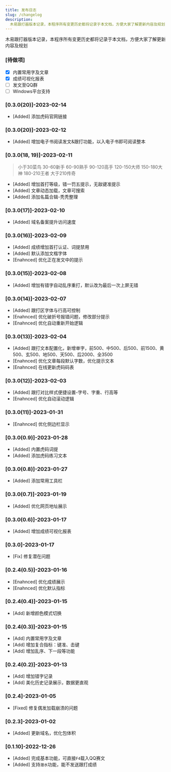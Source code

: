 ```yaml
---
title: 发布日志
slug: /changelog
description:
  木易跟打器版本记录，本程序所有变更历史都将记录于本文档，方便大家了解更新内容及规划
---
```

木易跟打器版本记录，本程序所有变更历史都将记录于本文档，方便大家了解更新内容及规划

### [待做项]
- [x] 内置常用字及文章
- [x] 成绩可视化报表
- [ ] 发文至QQ群
- [ ] Windows平台支持
### [0.3.0(20)]-2023-02-14
- [Added] 添加虎码官网链接
### [0.3.0(20)]-2023-02-12
- [Added] 增加电子书阅读发文&跟打功能，以入电子书即可阅读整本
### [0.3.0(18, 19)]-2023-02-11
> 小于30菜鸟 30-60新手 60-90熟手 90-120高手 120-150大师 150-180大神 180-210王者 大于210传奇

- [Added] 增加首打等级，错一罚五提示，无敌键准提示
- [Added] 文章动态加载，文章可搜索
- [Added] 添加名篇合辑-秃秃整理

### [0.3.0(17)]-2023-02-10
- [Added] 域名备案提升访问速度
### [0.3.0(16)]-2023-02-09
- [Added] 成绩增加首打认证、词提禁用
- [Added] 默认添加文楷字体
- [Enahnced] 优化正在发文中的提示
### [0.3.0(15)]-2023-02-08
- [Added] 增加有错字自动乱序重打，默认改为最后一次上屏无错
### [0.3.0(14)]-2023-02-07
- [Added] 跟打区字体与行高可控制
- [Enahnced] 优化破折号报错问题，修改部分提示
- [Enahnced] 优化自动重新开始逻辑
### [0.3.0(13)]-2023-02-04
- [Added] 跟打文本配置化，新增单字，前500、中500、后500、前1500、黄500、玄500、地500、天500、后2000、全3500
- [Enahnced] 优化文章每段默认字数，优化提示文本
- [Enahnced] 在线更新虎码码表
### [0.3.0(12)]-2023-02-03
- [Added] 跟打对比样式便捷设置-字号、字重、行高等
- [Enahnced] 优化自动滚动逻辑
### [0.3.0(11)]-2023-01-31
- [Enahnced] 优化侧边栏显示
### [0.3.0(0.9)]-2023-01-28
- [Added] 内置虎码词提
- [Added] 添加虎码练习文本
### [0.3.0(0.8)]-2023-01-27
- [Added] 添加常用工具栏
### [0.3.0(0.7)]-2023-01-19
- [Added] 优化网页地址展示
### [0.3.0(0.6)]-2023-01-17
- [Added] 增加成绩可视化报表
### [0.3.0]-2023-01-17
- [Fix] 修复潜在问题
### [0.2.4(0.5)]-2023-01-16
- [Enahnced] 优化成绩展示
- [Enahnced] 优化默认指标
### [0.2.4(0.4)]-2023-01-15
- [Add] 新增颜色模式切换
### [0.2.4(0.3)]-2023-01-15
- [Add] 内置常用字及文章
- [Add] 增加复合指标：键准、击键
- [Add] 增加乱序、下一段等功能
### [0.2.4(0.2)]-2023-01-13
- [Add] 增加错字记录
- [Add] 美化历史记录展示，数据更直观
### [0.2.4]-2023-01-05
- [Fixed] 修复偶发加载崩溃的问题
### [0.2.3]-2023-01-02
- [Added] 更新域名，优化包体积
### [0.1.10]-2022-12-26
- [Added] 完成基本功能，可直接`F4`载入QQ赛文
- [Added] 支持`潜水`功能，能不发送跟打成绩
